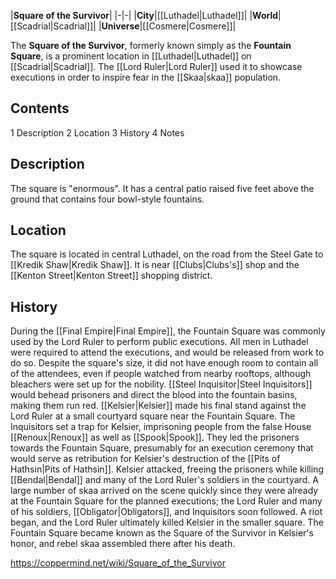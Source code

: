 |**Square of the Survivor**|
|-|-|
|**City**|[[Luthadel\|Luthadel]]|
|**World**|[[Scadrial\|Scadrial]]|
|**Universe**|[[Cosmere\|Cosmere]]|

The **Square of the Survivor**, formerly known simply as the **Fountain Square**, is a prominent location in [[Luthadel\|Luthadel]] on [[Scadrial\|Scadrial]]. The [[Lord Ruler\|Lord Ruler]] used it to showcase executions in order to inspire fear in the [[Skaa\|skaa]] population.

## Contents

1 Description
2 Location
3 History
4 Notes


## Description
The square is "enormous". It has a central patio raised five feet above the ground that contains four bowl-style fountains.

## Location
The square is located in central Luthadel, on the road from the Steel Gate to [[Kredik Shaw\|Kredik Shaw]]. It is near [[Clubs\|Clubs's]] shop and the [[Kenton Street\|Kenton Street]] shopping district.

## History
During the [[Final Empire\|Final Empire]], the Fountain Square was commonly used by the Lord Ruler to perform public executions. All men in Luthadel were required to attend the executions, and would be released from work to do so. Despite the square's size, it did not have enough room to contain all of the attendees, even if people watched from nearby rooftops, although bleachers were set up for the nobility. [[Steel Inquisitor\|Steel Inquisitors]] would behead prisoners and direct the blood into the fountain basins, making them run red.
[[Kelsier\|Kelsier]] made his final stand against the Lord Ruler at a small courtyard square near the Fountain Square. The Inquisitors set a trap for Kelsier, imprisoning people from the false House [[Renoux\|Renoux]] as well as [[Spook\|Spook]]. They led the prisoners towards the Fountain Square, presumably for an execution ceremony that would serve as retribution for Kelsier's destruction of the [[Pits of Hathsin\|Pits of Hathsin]]. Kelsier attacked, freeing the prisoners while killing [[Bendal\|Bendal]] and many of the Lord Ruler's soldiers in the courtyard. A large number of skaa arrived on the scene quickly since they were already at the Fountain Square for the planned executions; the Lord Ruler and many of his soldiers, [[Obligator\|Obligators]], and Inquisitors soon followed. A riot began, and the Lord Ruler ultimately killed Kelsier in the smaller square.
The Fountain Square became known as the Square of the Survivor in Kelsier's honor, and rebel skaa assembled there after his death.



https://coppermind.net/wiki/Square_of_the_Survivor